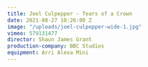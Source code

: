 ```yaml
---
title: Joel Culpepper - Tears of a Crown
date: 2021-08-27 10:26:00 Z
image: "/uploads/joel-culpepper-wide-1.jpg"
vimeo: 579131477
director: Shaun James Grant
production-company: BBC Studios
equipment: Arri Alexa Mini
---
```



